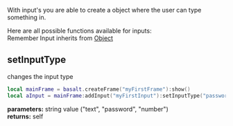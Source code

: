 With input's you are able to create a object where the user can type something in.<br>

Here are all possible functions available for inputs:<br>
Remember Input inherits from [Object](objects/Object.md)

## setInputType
changes the input type
````lua
local mainFrame = basalt.createFrame("myFirstFrame"):show()
local aInput = mainFrame:addInput("myFirstInput"):setInputType("password"):show()
````
**parameters:** string value ("text", "password", "number")<br>
**returns:** self<br>
